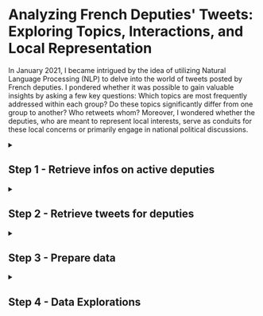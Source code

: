 
# Analyzing French Deputies' Tweets: Exploring Topics, Interactions, and Local Representation

In January 2021, I became intrigued by the idea of utilizing Natural Language Processing (NLP) to delve into the world of tweets posted by French deputies. I pondered whether it was possible to gain valuable insights by asking a few key questions: Which topics are most frequently addressed within each group? Do these topics significantly differ from one group to another? Who retweets whom? Moreover, I wondered whether the deputies, who are meant to represent local interests, serve as conduits for these local concerns or primarily engage in national political discussions.



<details>
  <summary><b><h2> Step 1 - Retrieve infos on active deputies</h2></b></summary>
In order to complete this task, I embarked on a thorough compilation of multiple sources.

To begin, I obtained the list of deputies from the official registry of the National Assembly. However, it quickly became apparent that this list was not comprehensive, as it failed to account for the deputies who had left their positions. To address this gap, I turned to a more meticulously maintained open data CSV file, regularly updated with the latest information: you can find it here: https://www.data.gouv.fr/fr/datasets/deputes-actifs-de-lassemblee-nationale-informations-et-statistiques/.

Although this supplementary resource had its limitations. It did not provide complete details regarding the Twitter accounts of all the deputies. 

At this time (not the case anymore) the Twitter account of the French National Assembly had compiled a list of deputy accounts. Thanks to this list I came up with a csv providing infos like name, screen name, location, twitter bio, followers count, friends count, url, date of creation of the acount. However, even this compilation was not entirely up to date, as some deputies were no longer serving as elected representatives of the nation. 

To compound matters, discrepancies in the spellings of names or the reversal of first and last names further complicated the task of matching and cross-referencing the data.
  
1. **Creation of a common column** 
  
  
  <img width="1053" alt="nb_1" src="https://github.com/Laurel16/Deputies_on_Twitter/assets/16537140/422c6a8f-5327-466f-a8ca-924f74a6f190">

  
2. **Examination of the correspondences between these columns:**

  
  <img width="1037" alt="nb_2" src="https://github.com/Laurel16/Deputies_on_Twitter/assets/16537140/b618838c-6780-4a99-bff2-0089f9824321">

  
**3. Using fuzzymatcher (https://pypi.org/project/fuzzymatcher/) to reconcile columns that are almost but not quite identical.**

<img width="1014" alt="nb_3" src="https://github.com/Laurel16/Deputies_on_Twitter/assets/16537140/591638e8-c21a-46d3-a643-f5b18cbad5ad">

I am checking the data, and there are about a dozen mismatches. Examining them individually allows me to identify some data that is not up to date in both original files.

Then I correct the dataset, by manually removing the deputies who are no longer in office or addressing the inaccuracies. Finally, I have a dataframe containing 517 active deputies with a Twitter account.

<img width="1038" alt="nb_4" src="https://github.com/Laurel16/Deputies_on_Twitter/assets/16537140/b4868997-9eb5-433d-8ff9-40e0694cf20c">

  
  
To finish, I dropped a dozen columns from my final dataset that I won't be using, such as the seat number in the hemicycle and renaming certain columns with more friendly names.
  
  
  ```python
 data.drop(columns=['placeHemicycle'], inplace=True) 
  
 data = data.rename(columns={'created_at_x': 'account_created_at'})
 ```



</details>

<details>
  <summary><b><h2> Step 2 - Retrieve tweets for deputies</h2></b></summary>

I requested an API key from Twitter.
  
Due to the limitations on free requests, it was not possible to retrieve the tweets of 517 deputies in one go. I had to plan for moments when the requests would be paused, as well as network interruptions or times when I had to shut down my computer to go home, without losing the information I had already retrieved.

It took me almost an entire week to go through my list of screen names, little by little.
  
Here is the code I used: 
  
data.py 

```python
  
import os
import os.path
import pandas as pd
import tweepy #https://github.com/tweepy/tweepy
import csv

#Twitter API credentials
consumer_key = "your key"
consumer_secret = "your key"
access_key = "your key"
access_secret = "your key"
  
def get_dep_info():
        """
        This function returns a Python dict.
        Its keys should be 'sellers', 'orders', 'order_items' etc...
        Its values should be pandas.DataFrame loaded from csv files
        """

        root_dir = os.path.dirname(__file__)
        csv_path = os.path.join(root_dir, "data", "dep_info.csv")
        dep_info = pd.read_csv(os.path.join(csv_path))
        return dep_info


def tweets_from_deputy(deputy, count):

    #Twitter only allows access to a users most recent 3240 tweets with this method

    #authorize twitter, initialize tweepy
    auth = tweepy.OAuthHandler(consumer_key, consumer_secret)
    auth.set_access_token(access_key, access_secret)
    api = tweepy.API(auth, wait_on_rate_limit=True,wait_on_rate_limit_notify=True, retry_count = 5, #retry 5 times
                   retry_delay = 5 #seconds to wait for retry
                )


    deputy_tweets = []

    # get all the tweets and retweets of the deputy
    for status in tweepy.Cursor(api.user_timeline, screen_name=deputy, tweet_mode="extended").items(count):

        # create a list of tweets
        deputy_tweets.append(status)

    # fill full text for retweets
    for tweet in deputy_tweets:

        # get tweet type
        status = api.get_status(tweet.id, tweet_mode="extended")

        # check if this is a tweet or a retweet
        if hasattr(status, "retweeted_status"):
            tweet.full_text = f"RT => {status.retweeted_status.full_text}"
            tweet.favorite_count = status.retweeted_status.favorite_count  # likes

    # create the structure to store for CSV
    tweets_list = []

    for tweet in deputy_tweets:

        # transform the tweepy tweets into a 2D array that will populate the csv
        # outtweets = [[tweet.user.name, tweet.user.id, tweet.id_str, tweet.created_at, tweet.full_text, [text['text'] for text in tweet.entities["hashtags"]], tweet.retweet_count, tweet.favorite_count ] for tweet in alltweets]

        # create a list for each observation
        tweets = [tweet.user.name, tweet.user.id, tweet.id_str, tweet.created_at, tweet.full_text]
        tweets.append([text['text'] for text in tweet.entities["hashtags"]])
        tweets += [tweet.retweet_count, tweet.favorite_count]

        tweets_list.append(tweets)

    return tweets_list


def write_tweet_csv(tweets_list):
    root_dir = os.path.dirname(__file__)
    csv_path = os.path.join(root_dir, "data", "all_deputy_tweets.csv")
    file_exists = os.path.isfile(csv_path)

    #write the csv
    with open(csv_path, 'a', encoding='utf-8') as f:
          writer = csv.writer(f)
          if not file_exists:
              writer.writerow(["name", "user_id", "tweet_id","created_at","text", "hashtags", 'retweet_count', 'like_count'])
          writer.writerows(tweets_list)


def get_all_tweets(tweet_per_deputy, deput_list):

    # iterate through all the deputies
    all_tweets = []
    for deputy in deput_list:
        print(f"get tweets for {deputy}")
        all_tweets = []

        # get deputy tweets
        dep_tweets = tweets_from_deputy(deputy, tweet_per_deputy)
        all_tweets += dep_tweets

        # write csv for all deputies
        print(f"write tweets for {deputy}")

        write_tweet_csv(all_tweets)
        print(f"CSV writed for {deputy}")


```
  

I called the get_all_tweet function in a jupyter notebook. 
I set the tweet_per_deputy to 800.
I changed the content of the `deput_list` by updating it with new screen names each time the program broke.

The output looked like this:

<img width="1053" alt="nb_30" src="https://github.com/Laurel16/Deputies_on_Twitter/assets/16537140/72dfd149-133c-4669-9647-f4d0fb6f4214">

  
And the final result:


<img width="933" alt="nb_31" src="https://github.com/Laurel16/Deputies_on_Twitter/assets/16537140/1e69ac12-7dca-44e6-8eed-00466482f144">



</details>

<details>
  <summary><b><h2> Step 3 - Prepare data </h2></b></summary>
  
**1. Verify and remove null values**

```Python
data['text'].isnull().sum()
null_rows = data[data['text'].isnull()]
null_rows
data['text'].fillna('N/A', inplace=True)
# Be sure you will manipulate strings
data['text'] = data['text'].astype(str)
```
 **2. Picking emoji in a separate column (and removing them from the array they were in).**
    
  
<img width="893" alt="nb_8" src="https://github.com/Laurel16/Deputies_on_Twitter/assets/16537140/17d529dd-ca49-40dd-a1f9-56e340fd57e7">

<img width="902" alt="nb_9" src="https://github.com/Laurel16/Deputies_on_Twitter/assets/16537140/c1053229-8444-4342-8021-730aae78dcac">

 **3. Creating a column that indicates whether a tweet is a retweet or not (a categorical boolean column: true or false, and then 0 or 1).**
     
  <img width="895" alt="nb_11" src="https://github.com/Laurel16/Deputies_on_Twitter/assets/16537140/84f892d5-a17e-4d75-86cc-280914df62b7">
<img width="895" alt="nb_12" src="https://github.com/Laurel16/Deputies_on_Twitter/assets/16537140/02551ff9-39a6-41ec-9b4e-a71bec846bbb">

**4. Extract links from tweets in a separate column and remove links from tweet content**
     
     <img width="892" alt="nb_15" src="https://github.com/Laurel16/Deputies_on_Twitter/assets/16537140/14be12df-5086-45c0-9fc8-78bd94b68863">
<img width="890" alt="nb_16" src="https://github.com/Laurel16/Deputies_on_Twitter/assets/16537140/bc5bb0d3-00aa-4386-98f4-25fd5566b992">
<img width="903" alt="nb_17" src="https://github.com/Laurel16/Deputies_on_Twitter/assets/16537140/019412d5-33e1-4940-8a05-615e13266539">

 
**5.clean and tokenize tweet content**
     
A generic function for this process would look like this:

```Python
     
import pandas as pd
import re
import nltk
from nltk.corpus import stopwords 
from nltk import word_tokenize
from nltk.stem import WordNetLemmatizer

# define a string of punctuation symbols
punctuation = '!"$%&\'()*+,-./:;<=>?[\\]^_`{|}~•@'


# functions to clean tweets
def remove_links(tweet):
    """Takes a string and removes web links from it"""
    tweet = re.sub(r'http\S+', '', tweet)   # remove http links
    tweet = re.sub(r'bit.ly/\S+', '', tweet)  # remove bitly links
    tweet = tweet.strip('[link]')   # remove [links]
    tweet = re.sub(r'pic.twitter\S+','', tweet)
    return tweet


def remove_users(tweet):
    """Takes a string and removes retweet and @user information"""
    tweet = re.sub('(RT\s@[A-Za-z]+[A-Za-z0-9-_]+)', '', tweet)  # remove re-tweet
    tweet = re.sub('(@[A-Za-z]+[A-Za-z0-9-_]+)', '', tweet)  # remove tweeted at
    return tweet


def remove_hashtags(tweet):
    """Takes a string and removes any hash tags"""
    tweet = re.sub('(#[A-Za-z]+[A-Za-z0-9-_]+)', '', tweet)  # remove hash tags
    return tweet


def remove_av(tweet):
    """Takes a string and removes AUDIO/VIDEO tags or labels"""
    tweet = re.sub('VIDEO:', '', tweet)  # remove 'VIDEO:' from start of tweet
    tweet = re.sub('AUDIO:', '', tweet)  # remove 'AUDIO:' from start of tweet
    return tweet

     

def tokenize(tweet):
    """Returns tokenized representation of words in lemma form excluding stopwords"""
    tokenized = word_tokenize(tweet) # Tokenize
    words_only = [word for word in tokenized if word.isalpha()] # Remove numbers
    stop_words = set(stopwords.words('french')) # Make stopword list
    without_stopwords = [word for word in words_only if not word in stop_words] # Remove Stop Words
    lemma=WordNetLemmatizer() # Initiate Lemmatizer
    lemmatized = [lemma.lemmatize(word) for word in without_stopwords] # Lemmatize
    return lemmatized
 

def preprocess_tweet(tweet):
    """Main master function to clean tweets, stripping noisy characters, and tokenizing use lemmatization"""
    tweet = remove_users(tweet)
    tweet = remove_links(tweet)
    tweet = remove_hashtags(tweet)
    tweet = remove_av(tweet)
    tweet = tweet.lower()  # lower case
    tweet = re.sub('[' + punctuation + ']+', ' ', tweet)  # strip punctuation
    tweet = re.sub('\s+', ' ', tweet)  # remove double spacing
    tweet = re.sub('([0-9]+)', '', tweet)  # remove numbers
    tweet_token_list = tokenize(tweet)  # apply lemmatization and tokenization
    tweet = ' '.join(tweet_token_list)
    return tweet


def basic_clean(tweet):
    """Main master function to clean tweets only without tokenization or removal of stopwords"""
    tweet = remove_users(tweet)
    tweet = remove_links(tweet)
    tweet = remove_hashtags(tweet)
    tweet = remove_av(tweet)
    tweet = tweet.lower()  # lower case
    tweet = re.sub('[' + punctuation + ']+', ' ', tweet)  # strip punctuation
    tweet = re.sub('\s+', ' ', tweet)  # remove double spacing
    tweet = re.sub('([0-9]+)', '', tweet)  # remove numbers
    tweet = re.sub('📝 …', '', tweet)
    return tweet


def tokenize_tweets(df):
    """Main function to read in and return cleaned and preprocessed dataframe.
    This can be used in Jupyter notebooks by importing this module and calling the tokenize_tweets() function

    Args:
        df = data frame object to apply cleaning to

    Returns:
        pandas data frame with cleaned tokens
    """

    df['tokens'] = df.tweet.apply(preprocess_tweet)
    num_tweets = len(df)
    print('Complete. Number of Tweets that have been cleaned and tokenized : {}'.format(num_tweets))
    return df

 ```
  
Then apply the function:
  
<img width="1011" alt="nb_34" src="https://github.com/Laurel16/Deputies_on_Twitter/assets/16537140/a1790a89-fed7-4fb6-b0be-a4ec788afa43">
<img width="924" alt="nb_40" src="https://github.com/Laurel16/Deputies_on_Twitter/assets/16537140/1dfdb35e-ea5f-431f-8ecd-8cca49bfeabd">

  
Depending on the process, it could be necessary to convert the list to a string after using some function (avoiding error "TypeError: expected string or bytes-like object"):

```Python
# Apply to all texts
tweets_df['text_no_stop_word'] = tweets_df['text'].apply(tokenize)
# Since the "tokenize" function returns a list, convert this list into a string.
tweets_df['text_no_stop_word'] = tweets_df['text_no_stop_word'].apply(lambda x: ' '.join(map(str, x)))


```
  
When needed, it woul be usefull to add customs stop words to the generic one: 

```Python
custom_stopwords = ['mot1', 'mot2', 'mot3']  
stopwords_list = stop_words('french').union(custom_stopwords)
print(sorted(stop_words))

```
  
To identify the most frequent words to be removed in order to minimize the noise:


   <img width="1065" alt="nb_46" src="https://github.com/Laurel16/Deputies_on_Twitter/assets/16537140/04c6d3e9-a82d-47c9-bcc5-0b62783769e7">


  
**5. Get the citation of other tweetos in a new column**
<img width="1042" alt="nb_45" src="https://github.com/Laurel16/Deputies_on_Twitter/assets/16537140/e13ee189-77ba-4718-9915-92fb4d0a741d">



**6 Add a code column for groups**
  
     
<img width="895" alt="nb_14" src="https://github.com/Laurel16/Deputies_on_Twitter/assets/16537140/1490ef94-27b2-493a-9612-53670b9156eb">


    
   <img width="908" alt="nb_7" src="https://github.com/Laurel16/Deputies_on_Twitter/assets/16537140/12b600e7-c779-48fe-a1aa-bbfac29819cd">

**7. Convert datetime to date and add a year column**
  
<img width="910" alt="nb_38" src="https://github.com/Laurel16/Deputies_on_Twitter/assets/16537140/48d795ad-0bbc-446a-9e56-8e718d6ae61e">


</details>
  
  <details>
  <summary><b><h2> Step 4 - Data Explorations </h2></b></summary>
  
**1. How are distributed tweets over time ?**

<img width="898" alt="nb_41" src="https://github.com/Laurel16/Deputies_on_Twitter/assets/16537140/0172c5be-67b7-4d20-afb6-0992c5c5d6d2">

**2. Who are the 20 most followed deputies?**
    

<img width="1006" alt="nb_5" src="https://github.com/Laurel16/Deputies_on_Twitter/assets/16537140/7c622c48-2b03-47d8-a6ef-683e00414d16">

 
 The top two, far ahead, are the leaders of the far-right and far-left parties.
    
    
<img width="824" alt="nb_6" src="https://github.com/Laurel16/Deputies_on_Twitter/assets/16537140/5b0f43f5-9d36-4436-af59-fbabcf17b461">


    
**3. Which group retweet the most ?**
     
<img width="899" alt="nb_13" src="https://github.com/Laurel16/Deputies_on_Twitter/assets/16537140/7f28365c-6811-47e6-bfaf-f5e6b8e93f5a">


**4. What are the main topics per group**

Bi-grams and tri-grams

  If not done before:
  
  <img width="900" alt="nb_20" src="https://github.com/Laurel16/Deputies_on_Twitter/assets/16537140/ee11825f-6b6c-4598-a008-a07ecee643f0">
  
  <img width="850" alt="nb_21" src="https://github.com/Laurel16/Deputies_on_Twitter/assets/16537140/86786cc3-05df-44e8-a03a-82aef452f139">
<img width="863" alt="nb_22" src="https://github.com/Laurel16/Deputies_on_Twitter/assets/16537140/796b5489-3702-4d50-8fb8-9fd68c3d7540">
<img width="860" alt="nb_23" src="https://github.com/Laurel16/Deputies_on_Twitter/assets/16537140/8777455c-28e7-4fb7-a8ec-7a9079e3fa42">




<img width="1012" alt="nb_24" src="https://github.com/Laurel16/Deputies_on_Twitter/assets/16537140/01bda1e3-ba4b-4b60-9616-09908a3992d2">
<img width="1011" alt="nb_25" src="https://github.com/Laurel16/Deputies_on_Twitter/assets/16537140/8ea9fe2b-0550-4ac5-ae7b-a0a1fda527d7">
<img width="913" alt="nb_26" src="https://github.com/Laurel16/Deputies_on_Twitter/assets/16537140/80c0f0a5-e793-479a-8212-dbe1179aead3">
<img width="1013" alt="nb_27" src="https://github.com/Laurel16/Deputies_on_Twitter/assets/16537140/9003d426-f47d-4762-90c8-732c0aad0ead">

  
</details>
  
  

  





